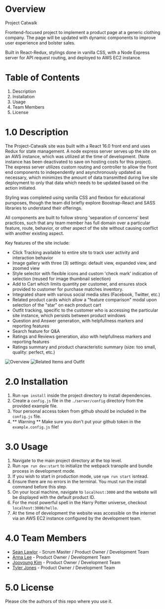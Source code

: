 # Overview

Project Catwalk

Frontend-focused project to implement a product page at a generic clothing company. The page will be updated with dynamic components to improve user experience and bolster sales.

Built in React-Redux, stylings done in vanilla CSS, with a Node Express server for API request routing, and deployed to AWS EC2 instance.

# Table of Contents

1. Description
2. Installation
3. Usage
4. Team Members
5. License

# 1.0 Description

The Project-Catwalk site was built with a React 16.0 front end and uses Redux for state management. A node express server serves up the site on an AWS instance, which was utilized at the time of development. (Note instance has been deactivated to save on hosting costs for this project). The express server utilizes custom routing and controller to allow the front end components to independently and asynchronously updated as necessary, which minimizes the amount of data transmitted during live site deployment to only that data which needs to be updated based on the action initiated.

Styling was completed using vanilla CSS and flexbox for educational pursposes, though the team did briefly explore Boostrap-React and SASS libraries to understand their offerings.

All components are built to follow strong 'separation of concerns' best practices, such that any team member has full domain over a particular feature, route, behavior, or other aspect of the site without causing conflict with another existing aspect.

Key features of the site include:
- Click Tracking available to entire site to track user activity and interaction behavior
- Image gallery with three (3) settings: default view, expanded view, and zoomed view
- Style selector with flexible icons and custom 'check mark' indication of selection (reused for image thumbnail selection)
- Add to Cart which limits quantity per customer, and ensures stock provided to customer for purchase matches inventory.
- Integrated share with various social media sites (Facebook, Twitter, etc.)
- Related product cards which allow a "feature comparison" modal upon selection of the "star" on each product cart
- Outfit tracking, specific to the customer who is accessing the particular site instance, which persists between product windows
- Question and Answer generation, with helpfullness markers and reporting features
- Search feature for Q&A
- Ratings and Reviews generation, also with helpfullness markers and reporting features
- Ratings summary and product characteristic summary (size: too small, quality: perfect, etc.)

![Overview](https://user-images.githubusercontent.com/78822226/128731047-1ac28020-df20-4706-adc1-88f1bfce4372.png)
![Related Items and Outfit](https://user-images.githubusercontent.com/78822226/128731065-b1cc1110-edfb-4165-835a-a55f4f9c4cbe.png)

# 2.0 Installation

1. Run `npm install` inside the project directory to install dependencies.
2. Create a `config.js` file in the `./server/config` directory from the provided example file.
3. Your personal access token from github should be included in the `config.js` file.
4. ** Warning ** Make sure you don't put your github token in the `example.config.js` file!

# 3.0 Usage

1. Navigate to the main project directory at the top level.
2. Run `npm run dev:start` to initialize the webpack transpile and bundle process in development mode.
3. If you wish to start in production mode, use `npm run start` isntead.
4. Ensure there are no errors in the terminal. You must run the install command before this step.
5. On your local machine, navigate to `localhost:3000` and the website will be displayed with the default product ID.
6. For the most powerful spell in the Harry Potter universe, checkout `localhost:3000/hello`.
7. At the time of development the website was accessible on the internet via an AWS EC2 instance configured by the development team.

# 4.0 Team Members

* [Sean Lawlor](https://github.com/lawlorseanr) - Scrum Master / Product Owner / Development Team
* [Anna Lee](https://github.com/dlthfl87) - Product Owner / Development Team
* [Jooyoung Kim](https://github.com/jky0420) - Product Owner / Development Team
* [Tyler Jones](https://github.com/tyler-audio) - Product Owner / Development Team

# 5.0 License

Please cite the authors of this repo where you use it.
